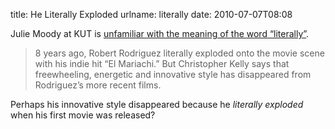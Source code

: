 title: He Literally Exploded
urlname: literally
date: 2010-07-07T08:08

Julie Moody at KUT is [unfamiliar with the meaning of the word &ldquo;literally&rdquo;](http://kut.org/items/show/21570).

>  
> 8 years ago, Robert Rodriguez literally exploded onto the movie scene with his indie hit &ldquo;El Mariachi.&rdquo; But Christopher Kelly says that freewheeling, energetic and innovative style has disappeared from Rodriguez&#x02bc;s more recent films.
> 

Perhaps his innovative style disappeared because he _literally exploded_ when his first movie was released?